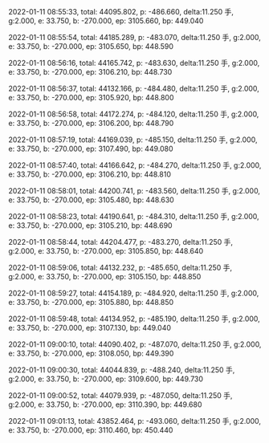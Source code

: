 2022-01-11 08:55:33, total: 44095.802, p: -486.660, delta:11.250 手, g:2.000, e: 33.750, b: -270.000, ep: 3105.660, bp: 449.040

2022-01-11 08:55:54, total: 44185.289, p: -483.070, delta:11.250 手, g:2.000, e: 33.750, b: -270.000, ep: 3105.650, bp: 448.590

2022-01-11 08:56:16, total: 44165.742, p: -483.630, delta:11.250 手, g:2.000, e: 33.750, b: -270.000, ep: 3106.210, bp: 448.730

2022-01-11 08:56:37, total: 44132.166, p: -484.480, delta:11.250 手, g:2.000, e: 33.750, b: -270.000, ep: 3105.920, bp: 448.800

2022-01-11 08:56:58, total: 44172.274, p: -484.120, delta:11.250 手, g:2.000, e: 33.750, b: -270.000, ep: 3106.200, bp: 448.790

2022-01-11 08:57:19, total: 44169.039, p: -485.150, delta:11.250 手, g:2.000, e: 33.750, b: -270.000, ep: 3107.490, bp: 449.080

2022-01-11 08:57:40, total: 44166.642, p: -484.270, delta:11.250 手, g:2.000, e: 33.750, b: -270.000, ep: 3106.210, bp: 448.810

2022-01-11 08:58:01, total: 44200.741, p: -483.560, delta:11.250 手, g:2.000, e: 33.750, b: -270.000, ep: 3105.480, bp: 448.630

2022-01-11 08:58:23, total: 44190.641, p: -484.310, delta:11.250 手, g:2.000, e: 33.750, b: -270.000, ep: 3105.210, bp: 448.690

2022-01-11 08:58:44, total: 44204.477, p: -483.270, delta:11.250 手, g:2.000, e: 33.750, b: -270.000, ep: 3105.850, bp: 448.640

2022-01-11 08:59:06, total: 44132.232, p: -485.650, delta:11.250 手, g:2.000, e: 33.750, b: -270.000, ep: 3105.150, bp: 448.850

2022-01-11 08:59:27, total: 44154.189, p: -484.920, delta:11.250 手, g:2.000, e: 33.750, b: -270.000, ep: 3105.880, bp: 448.850

2022-01-11 08:59:48, total: 44134.952, p: -485.190, delta:11.250 手, g:2.000, e: 33.750, b: -270.000, ep: 3107.130, bp: 449.040

2022-01-11 09:00:10, total: 44090.402, p: -487.070, delta:11.250 手, g:2.000, e: 33.750, b: -270.000, ep: 3108.050, bp: 449.390

2022-01-11 09:00:30, total: 44044.839, p: -488.240, delta:11.250 手, g:2.000, e: 33.750, b: -270.000, ep: 3109.600, bp: 449.730

2022-01-11 09:00:52, total: 44079.939, p: -487.050, delta:11.250 手, g:2.000, e: 33.750, b: -270.000, ep: 3110.390, bp: 449.680

2022-01-11 09:01:13, total: 43852.464, p: -493.060, delta:11.250 手, g:2.000, e: 33.750, b: -270.000, ep: 3110.460, bp: 450.440